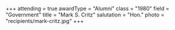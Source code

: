 +++
attending  = true
awardType  = "Alumni"
class      = "1980"
field      = "Government"
title      = "Mark S. Critz"
salutation = "Hon."
photo      = "recipients/mark-critz.jpg"
+++
